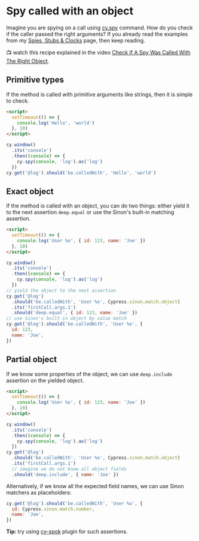 # Spy called with an object

Imagine you are spying on a call using [cy.spy](https://on.cypress.io/spy) command. How do you check if the caller passed the right arguments? If you already read the examples from my [Spies, Stubs & Clocks](../commands/spies-stubs-clocks.md) page, then keep reading.

📺 watch this recipe explained in the video [Check If A Spy Was Called With The Right Object](https://youtu.be/Re4bNOBqes8).

## Primitive types

If the method is called with primitive arguments like strings, then it is simple to check.

<!-- fiddle Primitive types -->

```html
<script>
  setTimeout(() => {
    console.log('Hello', 'world')
  }, 10)
</script>
```

```js
cy.window()
  .its('console')
  .then((console) => {
    cy.spy(console, 'log').as('log')
  })
cy.get('@log').should('be.calledWith', 'Hello', 'world')
```

<!-- fiddle-end -->

## Exact object

If the method is called with an object, you can do two things: either yield it to the next assertion `deep.equal` or use the Sinon's built-in matching assertion.

<!-- fiddle Exact object -->

```html
<script>
  setTimeout(() => {
    console.log('User %o', { id: 123, name: 'Joe' })
  }, 10)
</script>
```

```js
cy.window()
  .its('console')
  .then((console) => {
    cy.spy(console, 'log').as('log')
  })
// yield the object to the next assertion
cy.get('@log')
  .should('be.calledWith', 'User %o', Cypress.sinon.match.object)
  .its('firstCall.args.1')
  .should('deep.equal', { id: 123, name: 'Joe' })
// use Sinon's built-in object by value match
cy.get('@log').should('be.calledWith', 'User %o', {
  id: 123,
  name: 'Joe',
})
```

<!-- fiddle-end -->

## Partial object

If we know some properties of the object, we can use `deep.include` assertion on the yielded object.

<!-- fiddle Partial object -->

```html
<script>
  setTimeout(() => {
    console.log('User %o', { id: 123, name: 'Joe' })
  }, 10)
</script>
```

```js
cy.window()
  .its('console')
  .then((console) => {
    cy.spy(console, 'log').as('log')
  })
cy.get('@log')
  .should('be.calledWith', 'User %o', Cypress.sinon.match.object)
  .its('firstCall.args.1')
  // imagine we do not know all object fields
  .should('deep.include', { name: 'Joe' })
```

Alternatively, if we know all the expected field names, we can use Sinon matchers as placeholders:

```js
cy.get('@log').should('be.calledWith', 'User %o', {
  id: Cypress.sinon.match.number,
  name: 'Joe',
})
```

<!-- fiddle-end -->

**Tip:** try using [cy-spok](https://github.com/bahmutov/cy-spok) plugin for such assertions.

